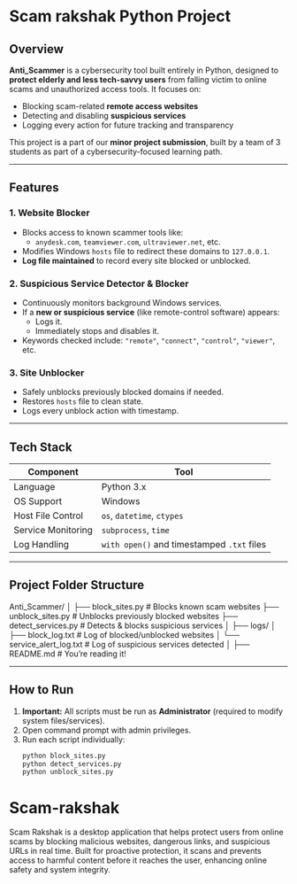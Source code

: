 # Scam rakshak Python Project

## Overview

**Anti_Scammer** is a cybersecurity tool built entirely in Python, designed to **protect elderly and less tech-savvy users** from falling victim to online scams and unauthorized access tools. It focuses on:

- Blocking scam-related **remote access websites**
- Detecting and disabling **suspicious services**
- Logging every action for future tracking and transparency

This project is a part of our **minor project submission**, built by a team of 3 students as part of a cybersecurity-focused learning path.

---

## Features

### 1. Website Blocker

- Blocks access to known scammer tools like:
  - `anydesk.com`, `teamviewer.com`, `ultraviewer.net`, etc.
- Modifies Windows `hosts` file to redirect these domains to `127.0.0.1`.
- **Log file maintained** to record every site blocked or unblocked.

### 2. Suspicious Service Detector & Blocker

- Continuously monitors background Windows services.
- If a **new or suspicious service** (like remote-control software) appears:
  - Logs it.
  - Immediately stops and disables it.
- Keywords checked include: `"remote"`, `"connect"`, `"control"`, `"viewer"`, etc.

### 3. Site Unblocker

- Safely unblocks previously blocked domains if needed.
- Restores `hosts` file to clean state.
- Logs every unblock action with timestamp.

---

## Tech Stack

| Component          | Tool                                       |
| ------------------ | ------------------------------------------ |
| Language           | Python 3.x                                 |
| OS Support         | Windows                                    |
| Host File Control  | `os`, `datetime`, `ctypes`                 |
| Service Monitoring | `subprocess`, `time`                       |
| Log Handling       | `with open()` and timestamped `.txt` files |

---

## Project Folder Structure

Anti_Scammer/
│
├── block_sites.py # Blocks known scam websites
├── unblock_sites.py # Unblocks previously blocked websites
├── detect_services.py # Detects & blocks suspicious services
│
├── logs/
│ ├── block_log.txt # Log of blocked/unblocked websites
│ └── service_alert_log.txt # Log of suspicious services detected
│
├── README.md # You’re reading it!

---

## How to Run

1. **Important:** All scripts must be run as **Administrator** (required to modify system files/services).
2. Open command prompt with admin privileges.
3. Run each script individually:
   ```bash
   python block_sites.py
   python detect_services.py
   python unblock_sites.py
   ```

# Scam-rakshak
Scam Rakshak is a desktop application that helps protect users from online scams by blocking malicious websites, dangerous links, and suspicious URLs in real time. Built for proactive protection, it scans and prevents access to harmful content before it reaches the user, enhancing online safety and system integrity.
